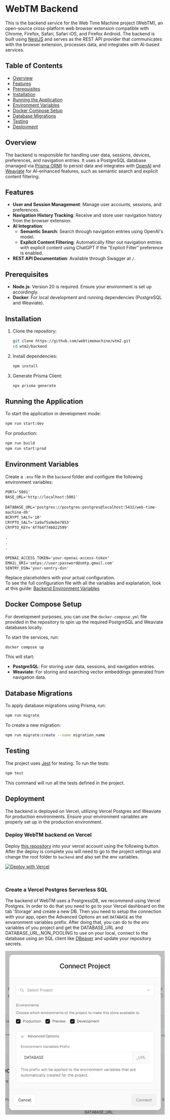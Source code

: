 # WebTM Backend

This is the backend service for the Web Time Machine project (WebTM), an open-source cross-platform web browser extension compatible with Chrome, Firefox, Safari, Safari iOS, and Firefox Android. The backend is built using [NestJS](https://nestjs.com/) and serves as the REST API provider that communicates with the browser extension, processes data, and integrates with AI-based services.

## Table of Contents

- [Overview](#overview)
- [Features](#features)
- [Prerequisites](#prerequisites)
- [Installation](#installation)
- [Running the Application](#running-the-application)
- [Environment Variables](#environment-variables)
- [Docker Compose Setup](#docker-compose-setup)
- [Database Migrations](#database-migrations)
- [Testing](#testing)
- [Deployment](#deployment)

## Overview

The backend is responsible for handling user data, sessions, devices, preferences, and navigation entries. It uses a PostgreSQL database (managed via [Prisma ORM](https://www.prisma.io/)) to persist data and integrates with [OpenAI](https://openai.com/) and [Weaviate](https://weaviate.io/) for AI-enhanced features, such as semantic search and explicit content filtering.

## Features

- **User and Session Management**: Manage user accounts, sessions, and preferences.
- **Navigation History Tracking**: Receive and store user navigation history from the browser extension.
- **AI Integration**:
  - **Semantic Search**: Search through navigation entries using OpenAI's model.
  - **Explicit Content Filtering**: Automatically filter out navigation entries with explicit content using ChatGPT if the "Explicit Filter" preference is enabled.
- **REST API Documentation**: Available through Swagger at `/`.

## Prerequisites

- **Node.js**: Version 20 is required. Ensure your environment is set up accordingly.
- **Docker**: For local development and running dependencies (PostgreSQL and Weaviate).

## Installation

1. Clone the repository:

   ```bash
   git clone https://github.com/webtimemachine/wtm2.git
   cd wtm2/backend
   ```

2. Install dependencies:

   ```bash
   npm install
   ```

3. Generate Prisma Client:

   ```bash
   npx prisma generate
   ```

## Running the Application

To start the application in development mode:

```bash
npm run start:dev
```

For production:

```bash
npm run build
npm run start:prod
```

## Environment Variables

Create a `.env` file in the `backend` folder and configure the following environment variables:

```dotenv
PORT='5001'
BASE_URL='http://localhost:5001'

DATABASE_URL='postgres://postgres:postgres@localhost:5432/web-time-machine-db'
BCRYPT_SALT='10'
CRYPTO_SALT='1a9af5a9ebe7853'
CRYPTO_KEY='4ff64f746022599'

.
.
.

OPENAI_ACCESS_TOKEN='your-openai-access-token'
EMAIL_URI='smtps://user:password@smtp.gmail.com'
SENTRY_DSN='your-sentry-dsn'
```

Replace placeholders with your actual configuration. <br/>
To see the full configuration file with all the variables and explanation, look at this guide: [Backend Environment Variables](/guides/setup-backend-environment-variables.md)

## Docker Compose Setup

For development purposes, you can use the `docker-compose.yml` file provided in the repository to spin up the required PostgreSQL and Weaviate databases locally.

To start the services, run:

```bash
docker compose up
```

This will start:

- **PostgreSQL**: For storing user data, sessions, and navigation entries.
- **Weaviate**: For storing and searching vector embeddings generated from navigation data.

## Database Migrations

To apply database migrations using Prisma, run:

```bash
npm run migrate
```

To create a new migration:

```bash
npm run migrate:create --name migration_name
```

## Testing

The project uses [Jest](https://jestjs.io/) for testing. To run the tests:

```bash
npm test
```

This command will run all the tests defined in the project.

## Deployment

The backend is deployed on Vercel, utilizing Vercel Postgres and Weaviate for production environments. Ensure your environment variables are properly set up in the production environment.

### Deploy WebTM backend on Vercel

Deploy [this repository](https://github.com/webtimemachine/wtm2) into your vercel account using the following button. After the deploy is complete you will need to go to the project settings and change the root folder to `backend` and also set the env variables.

[![Deploy with Vercel](https://vercel.com/button)](https://vercel.com/new/clone?repository-url=https%3A%2F%2Fgithub.com%2Fwebtimemachine%2Fwtm2)

<br/>

### Create a Vercel Postgres Serverless SQL

The backend of WebTM uses a PostgressDB, we recommend using Vercel Postgres. In order to do that you need to go to your Vercel dashboard on the tab 'Storage' and create a new DB. Then you need to setup the connection with your app, open the Advanced Options an set `DATABASE` as the envaronment variables prefix. After doing that, you can do to the env variables of you project and get the DATABASE_URL and DATABASE_URL_NON_POOLING to use on your local, connect to the database using an SQL client like [DBeaver](https://dbeaver.io/) and update your repository secrets.

![db-connect-project](../docs/db-connect-project.png)

